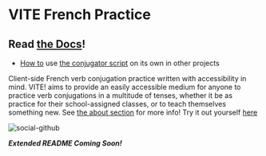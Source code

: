 # VITE French Practice

## Read [the Docs](https://sandervonk.github.io/VITE/docs/)!
- [How to](https://sander.vonk.one/VITE/docs/#/conjugator/options) use [the conjugator script](https://github.com/sandervonk/VITE/blob/main/js/mobile-vite.js) on its own in other projects


Client-side French verb conjugation practice written with accessibility in mind. VITE! aims to provide an easily accessible medium for anyone to practice verb conjugations in a multitude of tenses, whether it be as practice for their school-assigned classes, or to teach themselves something new. See [the about section](https://sander.vonk.one/VITE/About/) for more info! Try it out yourself [here](https://sander.vonk.one/VITE/)

![social-github](https://user-images.githubusercontent.com/10799950/172947836-6e6c092a-d924-4526-91a6-e2336f84d97d.png)

**_Extended README Coming Soon!_**
